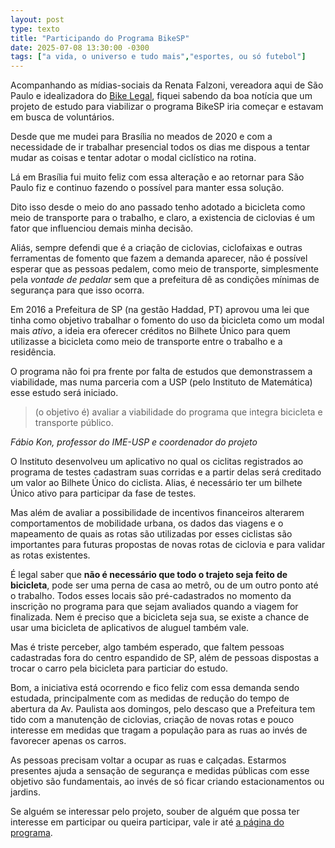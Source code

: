 ```yaml
---
layout: post
type: texto
title: "Participando do Programa BikeSP"
date: 2025-07-08 13:30:00 -0300
tags: ["a vida, o universo e tudo mais","esportes, ou só futebol"]
---
```

Acompanhando as mídias-sociais da Renata Falzoni, vereadora aqui de São Paulo e idealizadora do <a href="https://bikeelegal.com/" tilte="Site do Bike Legal">Bike Legal</a>, fiquei sabendo da boa notícia que um projeto de estudo para viabilizar o programa BikeSP iria começar e estavam em busca de voluntários.  

Desde que me mudei para Brasília no meados de 2020 e com a necessidade de ir trabalhar presencial todos os dias me dispous a tentar mudar as coisas e tentar adotar o modal ciclístico na rotina.  

Lá em Brasília fui muito feliz com essa alteração e ao retornar para São Paulo fiz e continuo fazendo o possível para manter essa solução.  

Dito isso desde o meio do ano passado tenho adotado a bicicleta como meio de transporte para o trabalho, e claro, a existencia de ciclovias é um fator que influenciou demais minha decisão.  

Aliás, sempre defendi que é a criação de ciclovias, ciclofaixas e outras ferramentas de fomento que fazem a demanda aparecer, não é possível esperar que as pessoas pedalem, como meio de transporte, simplesmente pela *vontade de pedalar* sem que a prefeitura dê as condições mínimas de segurança para que isso ocorra.

Em 2016 a Prefeitura de SP (na gestão Haddad, PT) aprovou uma lei que tinha como objetivo trabalhar o fomento do uso da bicicleta como um modal mais *ativo*, a ideia era oferecer créditos no Bilhete Único para quem utilizasse a bicicleta como meio de transporte entre o trabalho e a residência.  

O programa não foi pra frente por falta de estudos que demonstrassem a viabilidade, mas numa parceria com a USP (pelo Instituto de Matemática) esse estudo será iniciado.

<blockquote class="citacao">(o objetivo é) avaliar a viabilidade do programa que integra bicicleta e transporte público.</blockquote><cite>Fábio Kon, professor do IME-USP e coordenador do projeto</cite>

O Instituto desenvolveu um aplicativo no qual os ciclitas registrados ao programa de testes cadastram suas corridas e a partir delas será creditado um valor ao Bilhete Único do ciclista. Alias, é necessário ter um bilhete Único ativo para participar da fase de testes.  

Mas além de avaliar a possibilidade de incentivos financeiros alterarem comportamentos de mobilidade urbana, os dados das viagens e o mapeamento de quais as rotas são utilizadas por esses ciclistas são importantes para futuras propostas de novas rotas de ciclovia e para validar as rotas existentes.  

É legal saber que **não é necessário que todo o trajeto seja feito de bicicleta**, pode ser uma perna de casa ao metrô, ou de um outro ponto até o trabalho. Todos esses locais são pré-cadastrados no momento da inscrição no programa para que sejam avaliados quando a viagem for finalizada. Nem é preciso que a bicicleta seja sua, se existe a chance de usar uma bicicleta de aplicativos de aluguel também vale.  

Mas é triste perceber, algo também esperado, que faltem pessoas cadastradas fora do centro espandido de SP, além de pessoas dispostas a trocar o carro pela bicicleta para particiar do estudo.  

Bom, a iniciativa está ocorrendo e fico feliz com essa demanda sendo estudada, principalmente com as medidas de redução do tempo de abertura da Av. Paulista aos domingos, pelo descaso que a Prefeitura tem tido com a manutenção de ciclovias, criação de novas rotas e pouco interesse em medidas que tragam a população para as ruas ao invés de favorecer apenas os carros.  

As pessoas precisam voltar a ocupar as ruas e calçadas. Estarmos presentes ajuda a sensação de segurança e medidas públicas com esse objetivo são fundamentais, ao invés de só ficar criando estacionamentos ou jardins.

Se alguém se interessar pelo projeto, souber de alguém que possa ter interesse em participar ou queira participar, vale ir até <a href="https://interscity.org/bikesp/piloto/" title="Página do BikeSP">a página do programa</a>.
